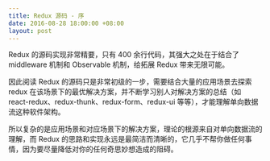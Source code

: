 ```yaml
---
title: Redux 源码 - 序
date: 2016-08-28 18:00:00 +08:00
layout: post
---
```


Redux 的源码实现非常精要，只有 400 余行代码，其强大之处在于结合了 middleware 机制和 Observable 机制，给拓展 Redux 带来无限可能。

因此阅读 Redux 的源码只是非常初级的一步，需要结合大量的应用场景去探索 redux 在该场景下的最优解决方案，并不断学习别人对解决方案的总结（如 react-redux、redux-thunk、redux-form、redux-ui 等等），才能理解单向数据流这种软件架构。

所以复杂的是应用场景和对应场景下的解决方案，理论的根源来自对单向数据流的理解，而 Redux 的思路和实现永远是最简洁而清晰的，它几乎不帮你做任何事情，因为要尽量降低对你的任何奇思妙想造成的阻碍。